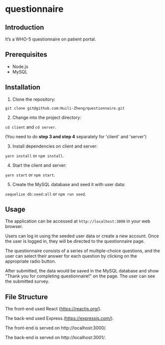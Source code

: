 # questionnaire
## Introduction
It’s a WHO-5 questionnaire on patient portal.

## Prerequisites

- Node.js
- MySQL

## Installation

1. Clone the repository:

  `git clone git@github.com:Huili-Zheng/questionnaire.git`

2. Change into the project directory:

  `cd client`  and `cd server`.
  
  (You need to do **step 3 and step 4** separately for 'client' and 'server')

3. Install dependencies on client and server:

  `yarn install` or `npm install`.

4. Start the client and server:

  `yarn start` or `npm start`.

5. Create the MySQL database and seed it with user data:

  `sequelize db:seed:all` or `npm run seed`.

## Usage

The application can be accessed at `http://localhost:3000` in your web browser. 

Users can log in using the seeded user data or create a new account. Once the user is logged in, they will be directed to the questionnaire page. 

The questionnaire consists of a series of multiple-choice questions, and the user can select their answer for each question by clicking on the appropriate radio button. 

After submitted, the data would be saved in the MySQL database and show "Thank you for completing questionnaire!" on the page. The user can see the submitted survey.

## File Structure

The front-end used React (https://reactjs.org/).

The back-end used Express.(https://expressjs.com/).

The front-end is served on http://localhost:3000/.

The back-end is served on http://localhost:3001/.
